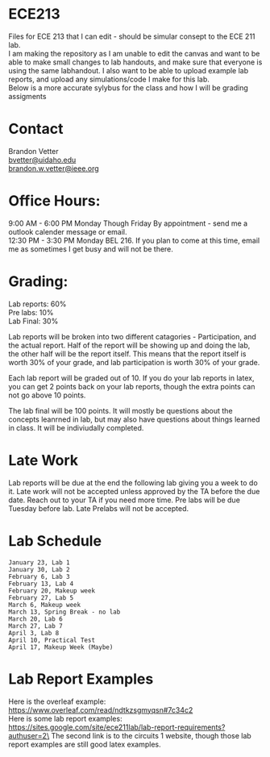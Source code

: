 # ECE213
Files for ECE 213 that I can edit - should be simular consept to the ECE 211 lab.\
I am making the repository as I am unable to edit the canvas and want to be able to make small changes to lab handouts, and make sure that everyone is using the same labhandout.  I also want to be able to upload example lab reports, and upload any simulations/code I make for this lab.\
Below is a more accurate sylybus for the class and how I will be grading assigments

# Contact
Brandon Vetter \
bvetter@uidaho.edu \
brandon.w.vetter@ieee.org 

# Office Hours:
9:00 AM - 6:00 PM Monday Though Friday By appointment - send me a outlook calender message or email. \
12:30 PM - 3:30 PM Monday BEL 216.  If you plan to come at this time, email me as sometimes I get busy and will not be there. 

# Grading:
Lab reports: 60% \
Pre labs: 10% \
Lab Final: 30% 

Lab reports will be broken into two different catagories - Participation, and the actual report.  Half of the report will be showing up and doing the lab, the other half will be the report itself.  This means that the report itself is worth 30% of your grade, and lab participation is worth 30% of your grade.

Each lab report will be graded out of 10.  If you do your lab reports in latex, you can get 2 points back on your lab reports, though the extra points can not go above 10 points.

The lab final will be 100 points. It will mostly be questions about the concepts leanrned in lab, but may also have questions about things learned in class. It will be indiviudally completed. 

# Late Work
Lab reports will be due at the end the following lab giving you a week to do it.  Late work will not be accepted unless approved by the TA before the due date.  Reach out to your TA if you need more time.  Pre labs will be due Tuesday before lab.  Late Prelabs will not be accepted.

# Lab Schedule
```
January 23, Lab 1 
January 30, Lab 2 
February 6, Lab 3 
February 13, Lab 4 
February 20, Makeup week 
February 27, Lab 5 
March 6, Makeup week 
March 13, Spring Break - no lab 
March 20, Lab 6 
March 27, Lab 7 
April 3, Lab 8 
April 10, Practical Test 
April 17, Makeup Week (Maybe) 
```

# Lab Report Examples

Here is the overleaf example: https://www.overleaf.com/read/ndtkzsgmyqsn#7c34c2 \
Here is some lab report examples: https://sites.google.com/site/ece211lab/lab-report-requirements?authuser=2\
The second link is to the circuits 1 website, though those lab report examples are still good latex examples.
